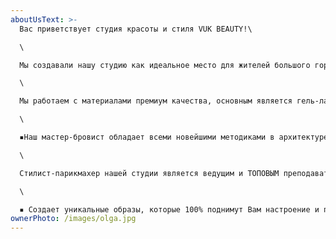 ```yaml
---
aboutUsText: >-
  Вас приветствует студия красоты и стиля VUK BEAUTY!\

  \

  Мы создавали нашу студию как идеальное место для жителей большого города. Мы знаем цену времени, наши мастера работают быстро и безупречно. Наши цены адекватны, а результат всегда выше Ваших ожиданий.\

  \

  Мы работаем с материалами премиум качества, основным является гель-лак фирмы "Mystique" и профессиональная косметика для волос "DEMI".\

  \

  ▪️Наш мастер-бровист обладает всеми новейшими методиками в архитектуре, коррекции и окрашивании бровей.\

  \

  Стилист-парикмахер нашей студии является ведущим и ТОПОВЫМ преподавателем Академии «Персона»:\

  \

  ▪️ Создает уникальные образы, которые 100% поднимут Вам настроение и подчёркнут Вашу красоту.
ownerPhoto: /images/olga.jpg
---
```

